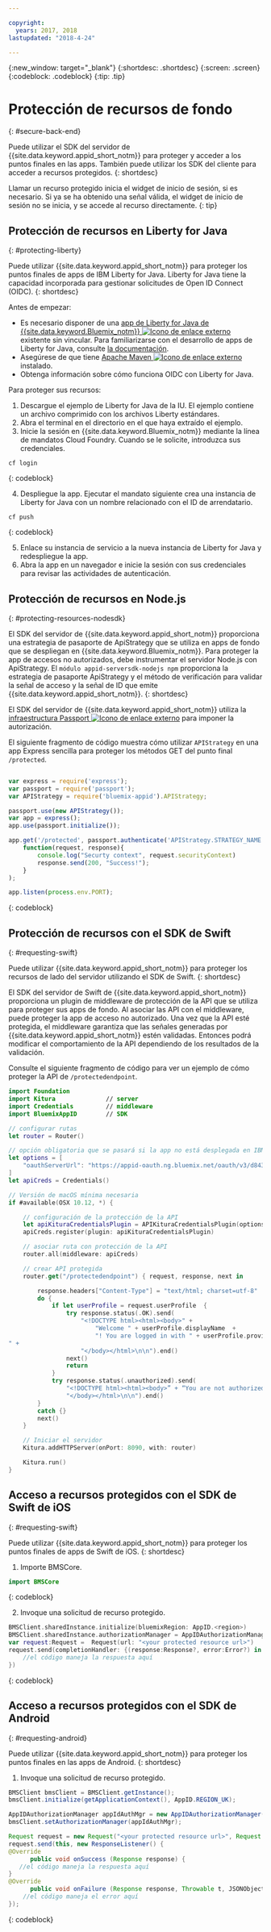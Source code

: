 ```yaml
---

copyright:
  years: 2017, 2018
lastupdated: "2018-4-24"

---
```


{:new_window: target="_blank"}
{:shortdesc: .shortdesc}
{:screen: .screen}
{:codeblock: .codeblock}
{:tip: .tip}


# Protección de recursos de fondo
{: #secure-back-end}

Puede utilizar el SDK del servidor de {{site.data.keyword.appid_short_notm}} para proteger y acceder a los puntos finales en las apps. También puede utilizar los SDK del cliente para acceder a recursos protegidos.
{: shortdesc}

Llamar un recurso protegido inicia el widget de inicio de sesión, si es necesario. Si ya se ha obtenido una señal válida, el widget de inicio de sesión no se inicia, y se accede al recurso directamente.
{: tip}

## Protección de recursos en Liberty for Java
{: #protecting-liberty}

Puede utilizar {{site.data.keyword.appid_short_notm}} para proteger los puntos finales de apps de IBM Liberty for Java. Liberty for Java tiene la capacidad incorporada para gestionar solicitudes de Open ID Connect (OIDC).
{: shortdesc}



Antes de empezar:
* Es necesario disponer de una <a href="https://console.bluemix.net/catalog/starters/liberty-for-java" target="_blank">app de Liberty for Java de {{site.data.keyword.Bluemix_notm}} <img src="../../icons/launch-glyph.svg" alt="Icono de enlace externo"></a> existente sin vincular. Para familiarizarse con el desarrollo de apps de Liberty for Java, consulte [la documentación](/docs/runtimes/liberty/index.html).
* Asegúrese de que tiene <a href="https://maven.apache.org/download.cgi" target="_blank">Apache Maven <img src="../../icons/launch-glyph.svg" alt="Icono de enlace externo"></a> instalado.
* Obtenga información sobre cómo funciona OIDC con Liberty for Java.



Para proteger sus recursos:

1. Descargue el ejemplo de Liberty for Java de la IU. El ejemplo contiene un archivo comprimido con los archivos Liberty estándares.
2. Abra el terminal en el directorio en el que haya extraído el ejemplo.
3. Inicie la sesión en {{site.data.keyword.Bluemix_notm}} mediante la línea de mandatos Cloud Foundry. Cuando se le solicite, introduzca sus credenciales.
  ```
  cf login
  ```
  {: codeblock}

4. Despliegue la app. Ejecutar el mandato siguiente crea una instancia de Liberty for Java con un nombre relacionado con el ID de arrendatario.
  ```
  cf push
  ```
  {: codeblock}

5. Enlace su instancia de servicio a la nueva instancia de Liberty for Java y redespliegue la app.
6. Abra la app en un navegador e inicie la sesión con sus credenciales para revisar las actividades de autenticación.

## Protección de recursos en Node.js
{: #protecting-resources-nodesdk}

El SDK del servidor de {{site.data.keyword.appid_short_notm}} proporciona una estrategia de pasaporte de ApiStrategy que se utiliza en apps de fondo que se despliegan en {{site.data.keyword.Bluemix_notm}}. Para proteger la app de accesos no autorizados, debe instrumentar el servidor Node.js con ApiStrategy. El `módulo appid-serversdk-nodejs npm` proporciona la estrategia de pasaporte ApiStrategy y el método de verificación para validar la señal de acceso y la señal de ID que emite {{site.data.keyword.appid_short_notm}}.
{: shortdesc}

El SDK del servidor de {{site.data.keyword.appid_short_notm}} utiliza la <a href="http://passportjs.org/" target="_blank">infraestructura Passport <img src="../../icons/launch-glyph.svg" alt="Icono de enlace externo"></a> para imponer la autorización.

El siguiente fragmento de código muestra cómo utilizar `APIStrategy` en una app Express sencilla para proteger los métodos GET del punto final `/protected`.
  ```JavaScript

  var express = require('express');
  var passport = require('passport');
  var APIStrategy = require('bluemix-appid').APIStrategy;

  passport.use(new APIStrategy());
  var app = express();
  app.use(passport.initialize());

  app.get('/protected', passport.authenticate('APIStrategy.STRATEGY_NAME', {session: false }),
      function(request, response){
          console.log("Securty context", request.securityContext)
          response.send(200, "Success!");
      }
  );

  app.listen(process.env.PORT);
  ```
  {: codeblock}


## Protección de recursos con el SDK de Swift
{: #requesting-swift}

Puede utilizar {{site.data.keyword.appid_short_notm}} para proteger los recursos de lado del servidor utilizando el SDK de Swift.
{: shortdesc}

El SDK del servidor de Swift de {{site.data.keyword.appid_short_notm}} proporciona un plugin de middleware de protección de la API que se utiliza para proteger sus apps de fondo. Al asociar las API con el middleware, puede proteger la app de acceso no autorizado. Una vez que la API esté protegida, el middleware garantiza que las señales generadas por {{site.data.keyword.appid_short_notm}} estén validadas. Entonces podrá modificar el comportamiento de la API dependiendo de los resultados de la validación.

Consulte el siguiente fragmento de código para ver un ejemplo de cómo proteger la API de `/protectedendpoint`.

```Swift
import Foundation
import Kitura              // server
import Credentials         // middleware
import BluemixAppID        // SDK

// configurar rutas
let router = Router()

// opción obligatoria que se pasará si la app no está desplegada en IBM Cloud
let options = [
    "oauthServerUrl": "https://appid-oauth.ng.bluemix.net/oauth/v3/d8438de6-c325-4956-ad34-abd49194affd",
]
let apiCreds = Credentials()

// Versión de macOS mínima necesaria
if #available(OSX 10.12, *) {

    // configuración de la protección de la API
    let apiKituraCredentialsPlugin = APIKituraCredentialsPlugin(options: options)
    apiCreds.register(plugin: apiKituraCredentialsPlugin)

    // asociar ruta con protección de la API
    router.all(middleware: apiCreds)

    // crear API protegida
    router.get("/protectedendpoint") { request, response, next in

        response.headers["Content-Type"] = "text/html; charset=utf-8"
        do {
            if let userProfile = request.userProfile  {
                try response.status(.OK).send(
                    "<!DOCTYPE html><html><body>" +
                        "Welcome " + userProfile.displayName  +
                        "! You are logged in with " + userProfile.provider + ".
" +
                    "</body></html>\n\n").end()
                next()
                return
            }
            try response.status(.unauthorized).send(
                "<!DOCTYPE html><html><body>” + “You are not authorized!" +
                "</body></html>\n\n").end()
        }
        catch {}
        next()
    }

    // Iniciar el servidor
    Kitura.addHTTPServer(onPort: 8090, with: router)

    Kitura.run()  
}
```


## Acceso a recursos protegidos con el SDK de Swift de iOS
{: #requesting-swift}

Puede utilizar {{site.data.keyword.appid_short_notm}} para proteger los puntos finales de apps de Swift de iOS.
{: shortdesc}

1. Importe BMSCore.
  ```swift
  import BMSCore
  ```
  {: codeblock}

2. Invoque una solicitud de recurso protegido.
  ```swift
  BMSClient.sharedInstance.initialize(bluemixRegion: AppID.<region>)
  BMSClient.sharedInstance.authorizationManager = AppIDAuthorizationManager(appid:AppID.sharedInstance)
  var request:Request =  Request(url: "<your protected resource url>")
  request.send(completionHandler: {(response:Response?, error:Error?) in
      //el código maneja la respuesta aquí
  })
  ```
  {: codeblock}


## Acceso a recursos protegidos con el SDK de Android
{: #requesting-android}

Puede utilizar {{site.data.keyword.appid_short_notm}} para proteger los puntos finales en las apps de Android.
{: shortdesc}

1. Invoque una solicitud de recurso protegido.
  ```java
  BMSClient bmsClient = BMSClient.getInstance();
  bmsClient.initialize(getApplicationContext(), AppID.REGION_UK);

  AppIDAuthorizationManager appIdAuthMgr = new AppIDAuthorizationManager(AppID.getInstance())
  bmsClient.setAuthorizationManager(appIdAuthMgr);

  Request request = new Request("<your protected resource url>", Request.GET);
  request.send(this, new ResponseListener() {
  @Override
		public void onSuccess (Response response) {
     //el código maneja la respuesta aquí
  }
  @Override
		public void onFailure (Response response, Throwable t, JSONObject extendedInfo) {
      //el código maneja el error aquí
  });
  ```
  {: codeblock}
